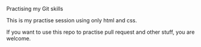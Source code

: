 Practising my Git skills

This is my practise session using only html and css.

If you want to use this repo to practise pull request and other stuff, you are welcome.